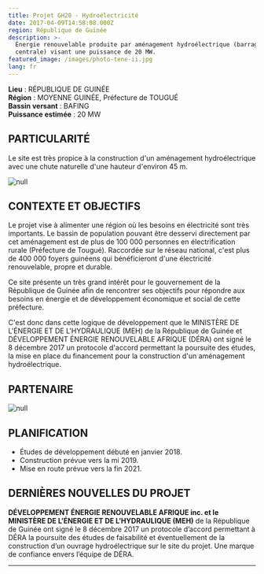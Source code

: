 ```yaml
---
title: Projet GH20 - Hydroélectricité
date: 2017-04-09T14:58:08.000Z
region: République de Guinée
description: >-
  Énergie renouvelable produite par aménagement hydroélectrique (barrage et
  centrale) visant une puissance de 20 MW.
featured_image: /images/photo-tene-ii.jpg
lang: fr
---
```

**Lieu** : RÉPUBLIQUE DE GUINÉE<br>
**Région** : MOYENNE GUINÉE, Préfecture de TOUGUÉ<br>
**Bassin versant** : BAFING<br>
**Puissance estimée** : 20 MW<br>

## PARTICULARITÉ

Le site est très propice à la construction d'un aménagement hydroélectrique avec une chute naturelle d'une hauteur d'environ 45 m.

![null](/images/collage_tene_ii_linkedin_v01.jpg)

## CONTEXTE ET OBJECTIFS

Le projet vise à alimenter une région où les besoins en électricité sont très importants. Le bassin de population pouvant être desservi directement par cet aménagement est de plus de 100 000 personnes en électrification rurale (Préfecture de Tougué). Raccordée sur le réseau national, c'est plus de 400 000 foyers guinéens qui bénéficieront d'une électricité renouvelable, propre et durable.

Ce site présente un très grand intérêt pour le gouvernement de la République de Guinée afin de rencontrer ses objectifs pour répondre aux besoins en énergie et de développement économique et social de cette préfecture.

C'est donc dans cette logique de développement que le MINISTÈRE DE L'ÉNERGIE ET DE L'HYDRAULIQUE (MEH) de la République de Guinée et DÉVELOPPEMENT ÉNERGIE RENOUVELABLE AFRIQUE (DÉRA) ont signé le 8 décembre 2017 un protocole d'accord permettant la poursuite des études, la mise en place du financement pour la construction d'un aménagement hydroélectrique.

## PARTENAIRE

![null](/images/logo_BETRER.png)

## PLANIFICATION

* Études de développement débuté en janvier 2018.
* Construction prévue vers la mi 2019.
* Mise en route prévue vers la fin 2021.

## DERNIÈRES NOUVELLES DU PROJET

**DÉVELOPPEMENT ÉNERGIE RENOUVELABLE AFRIQUE inc. et le MINISTÈRE DE L’ÉNERGIE ET DE L’HYDRAULIQUE (MEH)** 
de la République de Guinée ont signé le 8 décembre 2017 un protocole d’accord permettant à DÉRA la poursuite 
des études de faisabilité et éventuellement de la construction d’un ouvrage hydroélectrique sur le site du projet. Une marque de confiance envers l’équipe de DÉRA.

- - -
